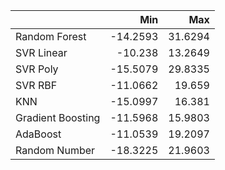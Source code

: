 |                   |      Min |     Max |
|:------------------|---------:|--------:|
| Random Forest     | -14.2593 | 31.6294 |
| SVR Linear        | -10.238  | 13.2649 |
| SVR Poly          | -15.5079 | 29.8335 |
| SVR RBF           | -11.0662 | 19.659  |
| KNN               | -15.0997 | 16.381  |
| Gradient Boosting | -11.5968 | 15.9803 |
| AdaBoost          | -11.0539 | 19.2097 |
| Random Number     | -18.3225 | 21.9603 |